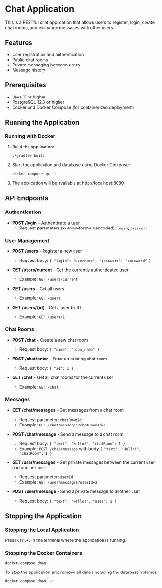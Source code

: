 # Chat Application

This is a RESTful chat application that allows users to register, login, create chat rooms, and exchange messages with other users.

## Features

- User registration and authentication
- Public chat rooms
- Private messaging between users
- Message history

## Prerequisites

- Java 11 or higher
- PostgreSQL 12.3 or higher
- Docker and Docker Compose (for containerized deployment)

## Running the Application

### Running with Docker

1. Build the application:
   ```bash
   ./gradlew build
   ```

2. Start the application and database using Docker Compose:
   ```bash
   docker-compose up -d
   ```

3. The application will be available at http://localhost:8080

## API Endpoints

### Authentication

- **POST /login** - Authenticate a user
  - Request parameters (x-www-form-urlencoded): `login`, `password`

### User Management

- **POST /users** - Register a new user
  - Request body: `{ "login": "username", "password": "password" }`

- **GET /users/current** - Get the currently authenticated user
  - Example: `GET /users/current`

- **GET /users** - Get all users
  - Example: `GET /users`

- **GET /users/{id}** - Get a user by ID
  - Example: `GET /users/1`

### Chat Rooms

- **POST /chat** - Create a new chat room
  - Request body: `{ "name": "room_name" }`

- **POST /chat/enter** - Enter an existing chat room
  - Request body: `{ "id": 1 }`

- **GET /chat** - Get all chat rooms for the current user
  - Example: `GET /chat`

### Messages

- **GET /chat/messages** - Get messages from a chat room
  - Request parameter: `chatRoomId`
  - Example: `GET /chat/messages?chatRoomId=1`

- **POST /chat/message** - Send a message to a chat room
  - Request body: `{ "text": "Hello!", "chatRoom": 1 }`
  - Example: `POST /chat/message` with body `{ "text": "Hello!", "chatRoom": 1 }`

- **GET /user/messages** - Get private messages between the current user and another user
  - Request parameter: `userId`
  - Example: `GET /user/messages?userId=2`

- **POST /user/message** - Send a private message to another user
  - Request body: `{ "text": "Hello!", "user": 2 }`

## Stopping the Application

### Stopping the Local Application

Press `Ctrl+C` in the terminal where the application is running.

### Stopping the Docker Containers

```bash
docker-compose down
```

To stop the application and remove all data (including the database volume):

```bash
docker-compose down -v
```